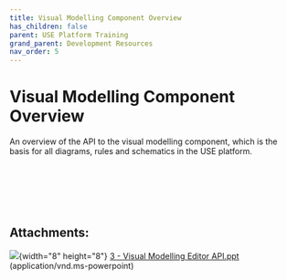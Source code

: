 ```yaml
---
title: Visual Modelling Component Overview
has_children: false
parent: USE Platform Training
grand_parent: Development Resources
nav_order: 5
---
```


# Visual Modelling Component Overview

An overview of the API to the visual modelling component, which is the basis for all diagrams, rules and schematics in the USE platform.

 

 

 

## Attachments:

![](assets/images/icons/bullet_blue.gif){width="8" height="8"} [3 - Visual Modelling Editor API.ppt](/assets/attachments/3801327/3899407.ppt) (application/vnd.ms-powerpoint)

